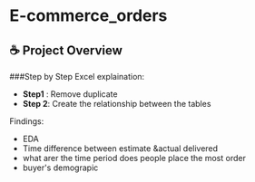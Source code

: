 # E-commerce_orders

## :coffee: Project Overview 


###Step by Step Excel explaination:

- **Step1** : Remove duplicate
- **Step 2**: Create the relationship between the tables


Findings:
- EDA
- Time difference between estimate &actual delivered
- what arer the time period does people place the most order
-  buyer's demograpic 
